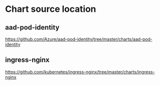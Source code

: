 # Chart source location
## aad-pod-identity
https://github.com/Azure/aad-pod-identity/tree/master/charts/aad-pod-identity

## ingress-nginx
https://github.com/kubernetes/ingress-nginx/tree/master/charts/ingress-nginx